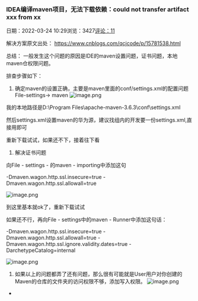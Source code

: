 ### IDEA编译maven项目，无法下载依赖：could not transfer artifact xxx from xx

日期：2022-03-24 10:29浏览：3427[评论：11](http://3ms.huawei.com/km/blogs/details/11974527#comment_pop)

解决方案原文出处：
https://www.cnblogs.com/qcjcode/p/15781538.html

总结：
一般发生这个问题的原因是IDE的maven设置问题，证书问题，本地maven仓权限问题。

排查步骤如下：

1. 确定maven的设置正确，主要是maven里面的conf/settings.xml的配置问题
   File-settings-> maven
   ![image.png](http://image.huawei.com/tiny-lts/v1/images/a9e77e789b485833df26ecc24342fdfb_1124x866.png@900-0-90-f.png)

我的本地路径是D:\Program Files\apache-maven-3.6.3\conf\settings.xml

然后settings.xml设置maven的华为源，建议找组内的开发要一份settings.xml,直接用即可

重新下载试试，如果还不下，接着往下看

1. 解决证书问题

向File - settings - 的maven - importing中添加这句

-Dmaven.wagon.http.ssl.insecure=true -Dmaven.wagon.http.ssl.allowall=true

![image.png](http://image.huawei.com/tiny-lts/v1/images/6f36caf9d87acd8c24e09e1efa042a07_1120x874.png@900-0-90-f.png)

到这里基本就ok了，重新下载试试

如果还不行，再向File - settings中的maven - Runner中添加这句话：

-Dmaven.wagon.http.ssl.insecure=true -Dmaven.wagon.http.ssl.allowall=true -Dmaven.wagon.http.ssl.ignore.validity.dates=true -DarchetypeCatalog=internal

![image.png](http://image.huawei.com/tiny-lts/v1/images/b6d7a60bdd464b2516510268726b6855_1116x864.png@900-0-90-f.png)

1. 如果以上的问题都弄了还有问题，那么很有可能就是User用户对你创建的Maven的仓库的文件夹的访问权限不够，添加写入权限。
   ![image.png](http://image.huawei.com/tiny-lts/v1/images/8e040201719bf8f63528955c71b35e4a_522x775.png@900-0-90-f.png)



- 